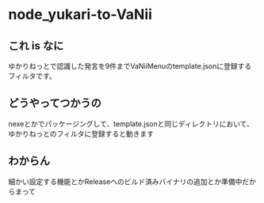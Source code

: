 # node_yukari-to-VaNii

## これ is なに

ゆかりねっとで認識した発言を9件までVaNiiMenuのtemplate.jsonに登録するフィルタです。

## どうやってつかうの

nexeとかでパッケージングして、template.jsonと同じディレクトリにおいて、ゆかりねっとのフィルタに登録すると動きます

## わからん

細かい設定する機能とかReleaseへのビルド済みバイナリの追加とか準備中だからまって
